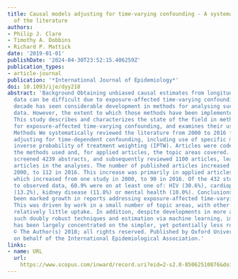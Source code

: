 ```yaml
---
title: Causal models adjusting for time-varying confounding - A systematic review
  of the literature
authors:
- Philip J. Clare
- Timothy A. Dobbins
- Richard P. Mattick
date: '2019-01-01'
publishDate: '2024-04-30T23:52:15.406259Z'
publication_types:
- article-journal
publication: '*International Journal of Epidemiology*'
doi: 10.1093/ije/dyy218
abstract: 'Background Obtaining unbiased causal estimates from longitudinal observational
  data can be difficult due to exposure-affected time-varying confounding. The past
  decade has seen considerable development in methods for analysing such complex longitudinal
  data. However, the extent to which those methods have been implemented is unclear.
  This study describes and characterizes the state of the field in methods adjusting
  for exposure-affected time-varying confounding, and examines their use in the literature.
  Methods We systematically reviewed the literature from 2000 to 2016 for studies
  adjusting for time-dependent confounding, including use of specific methods like
  inverse probability of treatment weighting (IPTW). Articles were coded based on
  the methods used and, for applied articles, the topic areas covered. Results We
  screened 4239 abstracts, and subsequently reviewed 1100 articles, leaving 542 relevant
  articles in the analyses. The number of published articles increased from two in
  2000, to 112 in 2016. This increase was primarily in applied articles using IPTW,
  which increased from one study in 2000, to 90 in 2016. Of the 432 studies with applications
  to observed data, 60.9% were on at least one of: HIV (30.6%), cardiopulmonary health
  (13.2%), kidney disease (11.8%) or mental health (10.0%). Conclusions There has
  been marked growth in reports addressing exposure-affected time-varying confounding.
  This was driven by work in a small number of topic areas, with other areas showing
  relatively little uptake. In addition, despite developments in more advanced methods
  such doubly robust techniques and estimation via machine learning, implementation
  has been largely concentrated on the simpler, yet potentially less robust, IPTW.
  © The Author(s) 2018; all rights reserved. Published by Oxford University Press
  on behalf of the International Epidemiological Association.'
links:
- name: URL
  url: 
    https://www.scopus.com/inward/record.uri?eid=2-s2.0-85062510076&doi=10.1093%2fije%2fdyy218&partnerID=40&md5=52b8c125e46b4fbf2f8afa3beca77236
---
```

